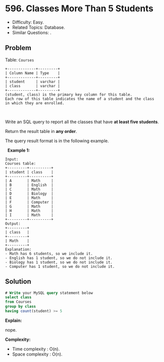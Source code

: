# 596. Classes More Than 5 Students

- Difficulty: Easy.
- Related Topics: Database.
- Similar Questions: .

## Problem

Table: ```Courses```

```
+-------------+---------+
| Column Name | Type    |
+-------------+---------+
| student     | varchar |
| class       | varchar |
+-------------+---------+
(student, class) is the primary key column for this table.
Each row of this table indicates the name of a student and the class in which they are enrolled.
```

 

Write an SQL query to report all the classes that have **at least five students**.

Return the result table in **any order**.

The query result format is in the following example.

 
**Example 1:**

```
Input: 
Courses table:
+---------+----------+
| student | class    |
+---------+----------+
| A       | Math     |
| B       | English  |
| C       | Math     |
| D       | Biology  |
| E       | Math     |
| F       | Computer |
| G       | Math     |
| H       | Math     |
| I       | Math     |
+---------+----------+
Output: 
+---------+
| class   |
+---------+
| Math    |
+---------+
Explanation: 
- Math has 6 students, so we include it.
- English has 1 student, so we do not include it.
- Biology has 1 student, so we do not include it.
- Computer has 1 student, so we do not include it.
```


## Solution

```sql
# Write your MySQL query statement below
select class
from Courses
group by class
having count(student) >= 5
```

**Explain:**

nope.

**Complexity:**

* Time complexity : O(n).
* Space complexity : O(n).

